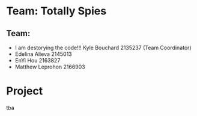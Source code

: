 # Team: Totally Spies

## **Team:** 
- I am destorying the code!!! Kyle Bouchard 2135237 (Team Coordinator)
- Edelina Alieva 2145013
- EnYi Hou 2163827
- Matthew Leprohon 2166903

# **Project**

tba
